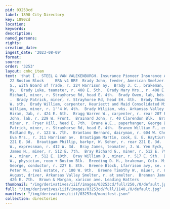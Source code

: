 ```yaml
---
pid: 03253cd
label: 1890 City Directory
key: 1890cd
location: 
keywords: 
description: 
named_persons: 
rights: 
creation_date: 
ingest_date: '2023-08-09'
format: 
source: 
order: '3253'
layout: cmhc_item
text: 'that I . STEEL & VAN VALEKENBURGH. Insurance Pioneer Insurance Agency, 21 and
  22 Boston Block     BRA v4 BRE  Brady John, feeder, American Smelzer.  Brady John
  S., with Board of Trade, r. 224 Harrison ay.  Brady J. C., brakeman, Colo. Midland
  Ry.  Brady Luke, teamster, r. 408 E. 5th.  Brady Mary Mrs., r. 408 E. 5th.  Brady
  Michael, miner, r. Strayhorse Rd, head E. 4th.  Brady Owen, lab, bds. 139 E. 3d.
  .  Brady Patrick, miner, r. Strayhorse Rd, head EH. 4th.  Brady Thomas L., r. 214
  W. sth.  Brady William, carpenter, Heuriectt and Maid Consolidated Mining Co.  Brady
  William, miner, r. 1''4 W. 4th.  Brady Wiliiam, wks. Arkansas Valley Smelter.  Bragg
  Hiram, Jab, r. 424 E. 6th.  Bragg Warren W., carpenter, r. rear 207 E. 8th.  Braik
  John, lab, r. 229 W. Front.  Brainard John, r. 40 Clarendon Blk.  Brakaer James,
  miner, r. Fryer Hill, head E. 7th.  Brane W.E., paperhanger, George EK. Taylor.  Branick
  Patrick, miner, r. Strayhorse Rd, head E. 4th.  Branen William F., engineer, Colo.
  Midland Ry, r. 123 W. 7th.  Brantano Bernard, dairyman, r. 604 W. Chestnut.  Branthover
  Eva Mrs., r. 311 Harrison av.  Brautigam Martin, cook, E. E. Haytiurst, r. rear
  221 E. 3d.  Brautigam Phillip, barkpr, W. Seher, r. rear 221 E. 3d.  Bray Edmund
  W., expressman, r. 412 W. 3d.  Bray James, teamater, J. W. Yen Eyck, r. 216 W. Chestnut.  Bray
  James H., miner, r. 512 E. 7th.  Bray Richard G., miner, r. 512 E. 7th.  Bray William
  A., miner, r. 512 E. 10th.  Bray William B., miner, r. 517 E. Sth.  Bredin Wilson
  W., physician, room + Boston Blk.  Breeding D. H., brakeman, Colo. Midland Ry.  Breen
  George, conductor, r. 227 E. 8th.  Breene Block, Lfarrison avy, se. cor. 4th.  Breene
  Peter W., real estate, r. 100 W. 9th.  Breene Timothy W., miuer, r. 616 N. Orange.  Breidenstein
  August, driver, Arkansas Valley Smelter, r. at smelter.  Brennan James, miner, r.
  426 E. 7th.  Brown & Morgan, xaricon ave. Leading Hatters       '
thumbnail: "/img/derivatives/iiif/images/03253cd/full/250,/0/default.jpg"
full: "/img/derivatives/iiif/images/03253cd/full/1140,/0/default.jpg"
manifest: "/img/derivatives/iiif/03253cd/manifest.json"
collection: directories
---
```

